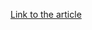[Link to the article](https://www.deepinstinct.com/blog/threat-actor-uac-0099-continues-to-target-ukraine)
